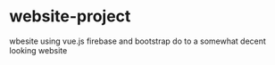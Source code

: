 # website-project
wbesite using vue.js firebase and bootstrap do to a somewhat decent looking website
